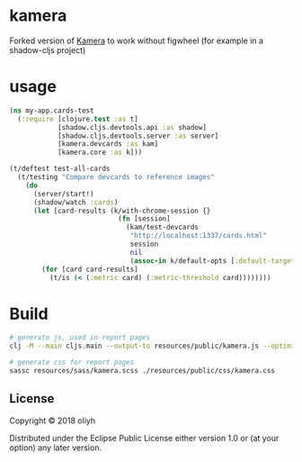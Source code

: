 # kamera

Forked version of [Kamera](https://github.com/oliyh/kamera) to work without
figwheel (for example in a shadow-cljs project)

# usage

```clojure
(ns my-app.cards-test
  (:require [clojure.test :as t]
            [shadow.cljs.devtools.api :as shadow]
            [shadow.cljs.devtools.server :as server]
            [kamera.devcards :as kam]
            [kamera.core :as k]))

(t/deftest test-all-cards
  (t/testing "Compare devcards to reference images"
    (do
      (server/start!)
      (shadow/watch :cards)
      (let [card-results (k/with-chrome-session {}
                           (fn [session]
                             (kam/test-devcards
                              "http://localhost:1337/cards.html"
                              session
                              nil
                              (assoc-in k/default-opts [:default-target :metric-threshold] 0.001))))]
        (for [card card-results]
          (t/is (< (:metric card) (:metric-threshold card))))))))
```

# Build

```bash
# generate js, used in report pages
clj -M --main cljs.main --output-to resources/public/kamera.js --optimizations advanced -c kamera.app

# generate css for report pages
sassc resources/sass/kamera.scss ./resources/public/css/kamera.css
```

## License

Copyright © 2018 oliyh

Distributed under the Eclipse Public License either version 1.0 or (at
your option) any later version.
